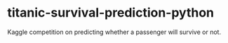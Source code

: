 # titanic-survival-prediction-python
Kaggle competition on predicting whether a passenger will survive or not.
